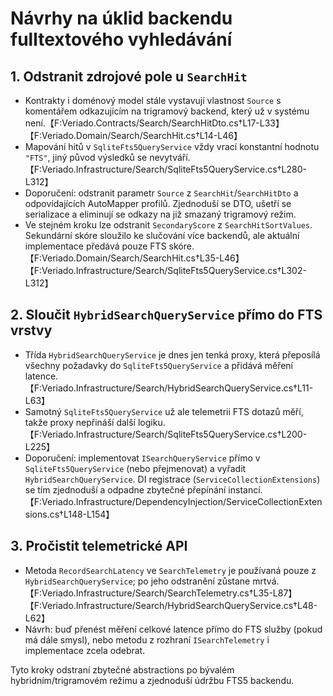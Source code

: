 # Návrhy na úklid backendu fulltextového vyhledávání

## 1. Odstranit zdrojové pole u `SearchHit`
* Kontrakty i doménový model stále vystavují vlastnost `Source` s komentářem odkazujícím na trigramový backend, který už v systému není.【F:Veriado.Contracts/Search/SearchHitDto.cs†L17-L33】【F:Veriado.Domain/Search/SearchHit.cs†L14-L46】
* Mapování hitů v `SqliteFts5QueryService` vždy vrací konstantní hodnotu `"FTS"`, jiný původ výsledků se nevytváří.【F:Veriado.Infrastructure/Search/SqliteFts5QueryService.cs†L280-L312】
* Doporučení: odstranit parametr `Source` z `SearchHit`/`SearchHitDto` a odpovídajících AutoMapper profilů. Zjednoduší se DTO, ušetří se serializace a eliminují se odkazy na již smazaný trigramový režim.
* Ve stejném kroku lze odstranit `SecondaryScore` z `SearchHitSortValues`. Sekundární skóre sloužilo ke slučování více backendů, ale aktuální implementace předává pouze FTS skóre.【F:Veriado.Domain/Search/SearchHit.cs†L35-L46】【F:Veriado.Infrastructure/Search/SqliteFts5QueryService.cs†L302-L312】

## 2. Sloučit `HybridSearchQueryService` přímo do FTS vrstvy
* Třída `HybridSearchQueryService` je dnes jen tenká proxy, která přeposílá všechny požadavky do `SqliteFts5QueryService` a přidává měření latence.【F:Veriado.Infrastructure/Search/HybridSearchQueryService.cs†L11-L63】
* Samotný `SqliteFts5QueryService` už ale telemetrii FTS dotazů měří, takže proxy nepřináší další logiku.【F:Veriado.Infrastructure/Search/SqliteFts5QueryService.cs†L200-L225】
* Doporučení: implementovat `ISearchQueryService` přímo v `SqliteFts5QueryService` (nebo přejmenovat) a vyřadit `HybridSearchQueryService`. DI registrace (`ServiceCollectionExtensions`) se tím zjednoduší a odpadne zbytečné přepínání instancí.【F:Veriado.Infrastructure/DependencyInjection/ServiceCollectionExtensions.cs†L148-L154】

## 3. Pročistit telemetrické API
* Metoda `RecordSearchLatency` ve `SearchTelemetry` je používaná pouze z `HybridSearchQueryService`; po jeho odstranění zůstane mrtvá.【F:Veriado.Infrastructure/Search/SearchTelemetry.cs†L35-L87】【F:Veriado.Infrastructure/Search/HybridSearchQueryService.cs†L48-L62】
* Návrh: buď přenést měření celkové latence přímo do FTS služby (pokud má dále smysl), nebo metodu z rozhraní `ISearchTelemetry` i implementace zcela odebrat.

Tyto kroky odstraní zbytečné abstractions po bývalém hybridním/trigramovém režimu a zjednoduší údržbu FTS5 backendu.
